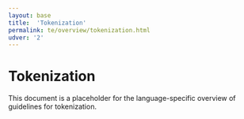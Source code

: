 ```yaml
---
layout: base
title:  'Tokenization'
permalink: te/overview/tokenization.html
udver: '2'
---
```


# Tokenization

This document is a placeholder for the language-specific overview of
guidelines for tokenization.
